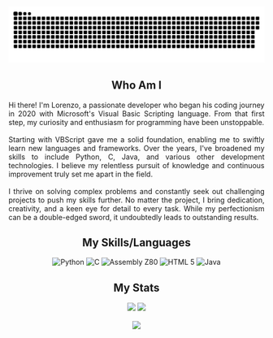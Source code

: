 <img width="1000" src="github-snake.svg" alt="snake"/>

<h2 align="center">Who Am I</h2>

<div align="justify">
  <label style="display:block;">
    Hi there! I'm Lorenzo, a passionate developer who began his coding journey in 2020 with Microsoft's Visual Basic Scripting language. From that first step, my curiosity and enthusiasm for programming have been unstoppable.
    </br></br>
    Starting with VBScript gave me a solid foundation, enabling me to swiftly learn new languages and frameworks. Over the years, I've broadened my skills to include Python, C, Java, and various other development technologies. I believe my     relentless pursuit of knowledge and continuous improvement truly set me apart in the field.
    </br></br>
    I thrive on solving complex problems and constantly seek out challenging projects to push my skills further. No matter the project, I bring dedication, creativity, and a keen eye for detail to every task. While my perfectionism can be      a double-edged sword, it undoubtedly leads to outstanding results.
  </label>
</div>

###

<h2 align="center">My Skills/Languages</h2>
<div align="center" text-align="justify" text-justify="inter-word">
  
  <img src="https://cdn.jsdelivr.net/gh/devicons/devicon/icons/python/python-original.svg" height="150" alt="Python"/>
  <img src="https://cdn.jsdelivr.net/gh/devicons/devicon/icons/c/c-line.svg" height="150" alt="C"/>
  <img src="https://user-images.githubusercontent.com/103866722/177873824-ac727cae-29d5-406d-87de-93bb2bf21f02.png" height="150" alt="Assembly Z80"/>
  <img src="https://upload.wikimedia.org/wikipedia/commons/3/38/HTML5_Badge.svg" height="150" alt="HTML 5"/>
  <img src="https://cdn.jsdelivr.net/gh/devicons/devicon/icons/java/java-plain.svg" height="150" alt="Java"/>
  
</div>

###

<h2 align="center">My Stats</h2>
<div align="center">
  <img src="https://github-readme-stats.vercel.app/api?username=LorenBll&theme=github_dark&hide_border=false&include_all_commits=true&count_private=true" height="200"/>
  <img src="https://github-readme-stats.vercel.app/api/top-langs/?username=LorenBll&theme=github_dark&hide_border=false&include_all_commits=true&count_private=true&layout=compact" height="200"/>
</div>

</br>

<div align="center">
  <img src="https://komarev.com/ghpvc/?username=LorenBll&color=red&style=for-the-badge&label=PROFILE+VIEWS&base=10000"/>
  <!--   yea lol i cheated   !-->
</div>
